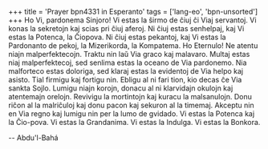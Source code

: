 +++
title = 'Prayer bpn4331 in Esperanto'
tags = ['lang-eo', 'bpn-unsorted']
+++
Ho Vi, pardonema Sinjoro! Vi estas la ŝirmo de ĉiuj ĉi Viaj servantoj. Vi konas la sekretojn kaj scias pri ĉiuj aferoj. Ni ĉiuj estas senhelpaj, kaj Vi estas la Potenca, la Ĉiopova. Ni ĉiuj estas pekantoj, kaj Vi estas la Pardonanto de pekoj, la Mizerikorda, la Kompatema. Ho Eternulo! Ne atentu niajn malperfektecojn. Traktu nin laŭ Via graco kaj malavaro. Multaj estas niaj malperfektecoj, sed senlima estas la oceano de Via pardonemo. Nia malforteco estas doloriga, sed klaraj estas la evidentoj de Via helpo kaj asisto. Tial firmigu kaj fortigu nin. Ebligu al ni fari tion, kio decas ĉe Via sankta Sojlo. Lumigu niajn korojn, donacu al ni klarvidajn okulojn kaj atentemajn orelojn. Revivigu la mortintojn kaj kuracu la malsanulojn. Donu riĉon al la malriĉuloj kaj donu pacon kaj sekuron al la timemaj. Akceptu nin en Via regno kaj lumigu nin per la lumo de gvidado. 
Vi estas la Potenca kaj la Ĉio-pova. Vi estas la Grandanima. Vi estas la Indulga. Vi estas la Bonkora.

-- Abdu'l-Bahá
